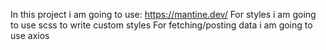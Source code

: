 In this project i am going to use: https://mantine.dev/
For styles i am going to use scss to write custom styles
For fetching/posting data i am going to use axios

